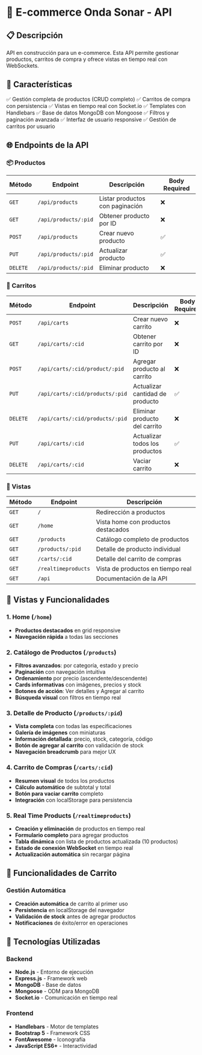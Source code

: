# 🎵 E-commerce Onda Sonar - API

## 📋 Descripción
API en construcción para un e-commerce. Esta API permite gestionar productos, carritos de compra y ofrece vistas en tiempo real con WebSockets.

## 🚀 Características
✅ Gestión completa de productos (CRUD completo)
✅ Carritos de compra con persistencia
✅ Vistas en tiempo real con Socket.io
✅ Templates con Handlebars
✅ Base de datos MongoDB con Mongoose
✅ Filtros y paginación avanzada
✅ Interfaz de usuario responsive
✅ Gestión de carritos por usuario

## 🌐 Endpoints de la API
### 📦 Productos
| Método | Endpoint | Descripción | Body Required |
|--------|----------|-------------|---------------|
| `GET` | `/api/products` | Listar productos con paginación | ❌ |
| `GET` | `/api/products/:pid` | Obtener producto por ID | ❌ |
| `POST` | `/api/products` | Crear nuevo producto | ✅ |
| `PUT` | `/api/products/:pid` | Actualizar producto | ✅ |
| `DELETE` | `/api/products/:pid` | Eliminar producto | ❌ |

### 🛒 Carritos
| Método | Endpoint | Descripción | Body Required |
|--------|----------|-------------|---------------|
| `POST` | `/api/carts` | Crear nuevo carrito | ❌ |
| `GET` | `/api/carts/:cid` | Obtener carrito por ID | ❌ |
| `POST` | `/api/carts/:cid/product/:pid` | Agregar producto al carrito | ❌ |
| `PUT` | `/api/carts/:cid/products/:pid` | Actualizar cantidad de producto | ✅ |
| `DELETE` | `/api/carts/:cid/products/:pid` | Eliminar producto del carrito | ❌ |
| `PUT` | `/api/carts/:cid` | Actualizar todos los productos | ✅ |
| `DELETE` | `/api/carts/:cid` | Vaciar carrito | ❌ |

### 👀 Vistas
| Método | Endpoint | Descripción |
|--------|----------|-------------|
| `GET` | `/` | Redirección a productos |
| `GET` | `/home` | Vista home con productos destacados |
| `GET` | `/products` | Catálogo completo de productos |
| `GET` | `/products/:pid` | Detalle de producto individual |
| `GET` | `/carts/:cid` | Detalle del carrito de compras |
| `GET` | `/realtimeproducts` | Vista de productos en tiempo real |
| `GET` | `/api` | Documentación de la API |

## 🎨 Vistas y Funcionalidades

### 1. Home (`/home`)
- **Productos destacados** en grid responsive
- **Navegación rápida** a todas las secciones

### 2. Catálogo de Productos (`/products`)
- **Filtros avanzados**: por categoría, estado y precio
- **Paginación** con navegación intuitiva
- **Ordenamiento** por precio (ascendente/descendente)
- **Cards informativas** con imágenes, precios y stock
- **Botones de acción**: Ver detalles y Agregar al carrito
- **Búsqueda visual** con filtros en tiempo real

### 3. Detalle de Producto (`/products/:pid`)
- **Vista completa** con todas las especificaciones
- **Galería de imágenes** con miniaturas
- **Información detallada**: precio, stock, categoría, código
- **Botón de agregar al carrito** con validación de stock
- **Navegación breadcrumb** para mejor UX

### 4. Carrito de Compras (`/carts/:cid`)
- **Resumen visual** de todos los productos
- **Cálculo automático** de subtotal y total
- **Botón para vaciar carrito** completo
- **Integración** con localStorage para persistencia

### 5. Real Time Products (`/realtimeproducts`)
- **Creación y eliminación** de productos en tiempo real
- **Formulario completo** para agregar productos
- **Tabla dinámica** con lista de productos actualizada (10 productos)
- **Estado de conexión WebSocket** en tiempo real
- **Actualización automática** sin recargar página

## 🎯 Funcionalidades de Carrito

### Gestión Automática
- **Creación automática** de carrito al primer uso
- **Persistencia** en localStorage del navegador
- **Validación de stock** antes de agregar productos
- **Notificaciones** de éxito/error en operaciones

## 🔧 Tecnologías Utilizadas

### Backend
- **Node.js** - Entorno de ejecución
- **Express.js** - Framework web
- **MongoDB** - Base de datos
- **Mongoose** - ODM para MongoDB
- **Socket.io** - Comunicación en tiempo real

### Frontend
- **Handlebars** - Motor de templates
- **Bootstrap 5** - Framework CSS
- **FontAwesome** - Iconografía
- **JavaScript ES6+** - Interactividad